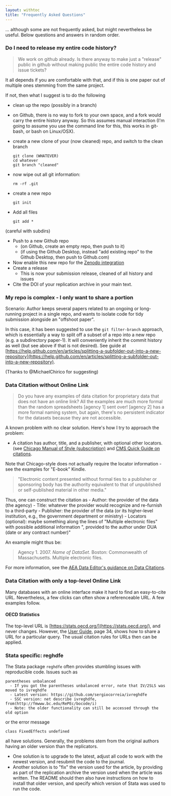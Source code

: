 ```yaml
---
layout: withtoc
title: "Frequently Asked Questions"
---
```

... although some are not frequently asked, but might nevertheless be useful. Below questions and answers in random order.

### Do I need to release my entire code history?

> We work on github already. Is there anyway to make just a "release" public in github without making public the entire code history and issue tickets? 

It all depends if you are comfortable with that, and if this is one paper out of multiple ones stemming from the same project.

If not, then what I suggest is to do the following

- clean up the repo (possibly in a branch)
- on Github, there is no way to fork to your own space, and a fork would carry the entire history anyway. So this assumes manual interaction (I'm going to assume you use the command line for this, this works in git-bash, or bash on Linux/OSX).
- create a new clone of your (now cleaned) repo, and switch to the clean branch
   ```
   git clone (WHATEVER)
   cd whatever
   git branch "cleaned"
   ```

- now wipe out all git information:
   ```
   rm -rf .git
   ```

- create a new repo
   ```
   git init
   ```

- Add all files
   ```
   git add *
   ```

 (careful with subdirs)

- Push to a new Github repo
  - (on Github, create an empty repo, then push to it)
  - (if using the Github Desktop, instead "add existing repo" to the Github Desktop, then push to Github.com)
- Now enable this new repo for the [Zenodo integration](https://guides.github.com/activities/citable-code/)
- Create a release
  - This is now your submission release, cleaned of all history and issues
- Cite the DOI of your replication archive in your main text.

### My repo is complex - I only want to share a portion 

Scenario: Author keeps several papers related to an ongoing or long-running project in a single repo, and wants to isolate code for tidy submission alongside an "offshoot paper".

In this case, it has been suggested to use the `git filter-branch` approach, which is essentially a way to split off a subset of a repo into a new repo (e.g. a subdirectory paper-1). It will conveniently inherit the commit history as well (but see above if that is not desired). See guide at [https://help.github.com/en/articles/splitting-a-subfolder-out-into-a-new-repository](https://help.github.com/en/articles/splitting-a-subfolder-out-into-a-new-repository).

(Thanks to @MichaelChirico for suggesting)

### Data Citation without Online Link
> Do you have any examples of data citation for proprietary data that does not have an online link? All the examples are much more formal than the random spreadsheets [agency 1]  sent over! [agency 2] has a more formal naming system, but again, there's no persistent indicator for the datasets because they are not accessible.

A known problem with no clear solution. Here's how I try to approach the problem:

 - A citation has author, title, and a publisher, with optional other locators. (see [Chicago Manual of Style (subscription)](https://www.chicagomanualofstyle.org/book/ed17/part3/ch14/psec014.html) and [CMS Quick Guide on citations](https://www.chicagomanualofstyle.org/tools_citationguide/citation-guide-2.html). 
 
Note that Chicago-style does not actually require the locator information - see the examples for "E-book" Kindle.
 
> "Electronic content presented without formal ties to a publisher or sponsoring body has the authority equivalent to that of unpublished or self-published material in other media."

Thus, one can construct the citation as
    - Author: the provider of the data (the agency)
    - Title: whatever the provider would recognize and re-furnish to a third-party
    - Publisher: the provider of the data (or its higher-level institution, e.g., the government department or ministry)
    - Locators (optional): maybe something along the lines of "Multiple electronic files" with possible additional information ", provided to the author under DUA (date or any contract number)"

An example might thus be:

> Agency 1. 2007. *Name of DataSet*. Boston: Commonwealth of Massachusetts. Multiple electronic files.

For more information, see the [AEA Data Editor's guidance on Data Citations](https://aeadataeditor.github.io/aea-de-guidance/addtl-data-citation-guidance.html).

### Data Citation with only a top-level Online Link

Many databases with an online interface make it hard to find an easy-to-cite URL. Nevertheless, a few clicks can often show a referenceable URL. A few examples follow.

#### OECD Statistics
The top-level URL is [https://stats.oecd.org/](https://stats.oecd.org/), and never changes. However, the [User Guide](https://stats.oecd.org/Content/themes/OECD/static/help/WBOS%20User%20Guide%20(EN).PDF), page 34, shows how to share a URL for a particular query. The usual citation rules for URLs then can be applied.

### Stata specific: reghdfe

The Stata package `reghdfe` often provides stumbling issues with reproducible code. Issues such as
```
parentheses unbalanced
  - If you got the parentheses unbalanced error, note that IV/2SLS was moved to ivreghdfe
  - Latest version: https://github.com/sergiocorreia/ivreghdfe
  - SSC version: net describe ivreghdfe, from(http://fmwww.bc.edu/RePEc/bocode/i)
  - Note: the older functionality can still be accessed through the old option
```
or the error message
```
class FixedEffects undefined
```
all have solutions. Generally, the problems stem from the original authors having an older version than the replicators. 
- One solution is to upgrade to the latest, adjust all code to work with the newest version, and resubmit the code to the journal. 
- Another solution is to "fix" the version used for the article, by providing as part of the replication archive the version used when the article was written. The README should then also have instructions on how to install that older version, and specify which version of Stata was used to run the code.
